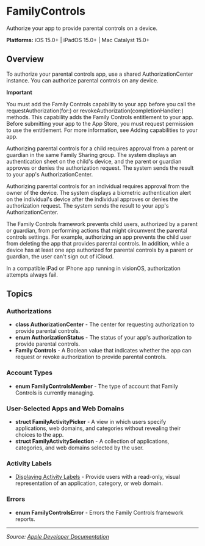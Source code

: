# FamilyControls

Authorize your app to provide parental controls on a device.

**Platforms:** iOS 15.0+ | iPadOS 15.0+ | Mac Catalyst 15.0+

## Overview

To authorize your parental controls app, use a shared AuthorizationCenter instance. You can authorize parental controls on any device.

**Important**

You must add the Family Controls capability to your app before you call the requestAuthorization(for:) or revokeAuthorization(completionHandler:) methods. This capability adds the Family Controls entitlement to your app. Before submitting your app to the App Store, you must request permission to use the entitlement. For more information, see Adding capabilities to your app.

Authorizing parental controls for a child requires approval from a parent or guardian in the same Family Sharing group. The system displays an authentication sheet on the child's device, and the parent or guardian approves or denies the authorization request. The system sends the result to your app's AuthorizationCenter.

Authorizing parental controls for an individual requires approval from the owner of the device. The system displays a biometric authentication alert on the individual's device after the individual approves or denies the authorization request. The system sends the result to your app's AuthorizationCenter.

The Family Controls framework prevents child users, authorized by a parent or guardian, from performing actions that might circumvent the parental controls settings. For example, authorizing an app prevents the child user from deleting the app that provides parental controls. In addition, while a device has at least one app authorized for parental controls by a parent or guardian, the user can't sign out of iCloud.

In a compatible iPad or iPhone app running in visionOS, authorization attempts always fail.

## Topics

### Authorizations
- **class AuthorizationCenter** - The center for requesting authorization to provide parental controls.
- **enum AuthorizationStatus** - The status of your app's authorization to provide parental controls.
- **Family Controls** - A Boolean value that indicates whether the app can request or revoke authorization to provide parental controls.

### Account Types
- **enum FamilyControlsMember** - The type of account that Family Controls is currently managing.

### User-Selected Apps and Web Domains
- **struct FamilyActivityPicker** - A view in which users specify applications, web domains, and categories without revealing their choices to the app.
- **struct FamilyActivitySelection** - A collection of applications, categories, and web domains selected by the user.

### Activity Labels
- [Displaying Activity Labels](https://developer.apple.com/documentation/familycontrols/displaying_activity_labels) - Provide users with a read-only, visual representation of an application, category, or web domain.

### Errors
- **enum FamilyControlsError** - Errors the Family Controls framework reports.

---

*Source: [Apple Developer Documentation](https://developer.apple.com/documentation/FamilyControls)*